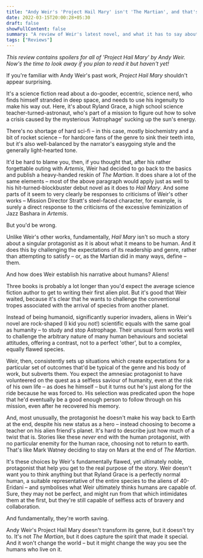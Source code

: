 ```yaml
---
title: "Andy Weir's 'Project Hail Mary' isn't 'The Martian', and that's a good thing"
date: 2022-03-15T20:00:28+05:30
draft: false
showFullContent: false
summary: "A review of Weir's latest novel, and what it has to say about humanity"
tags: ["Reviews"]
---
```


_This review contains spoilers for all of 'Project Hail Mary' by Andy Weir. Now's the time to look away if you plan to read it but haven't yet!_

If you're familiar with Andy Weir's past work, _Project Hail Mary_ shouldn't appear surprising.

It's a science fiction read about a do-gooder, eccentric, science nerd, who finds himself stranded in deep space, and needs to use his ingenuity to make his way out. Here, it's about Ryland Grace, a high school science teacher-turned-astronaut, who's part of a mission to figure out how to solve a crisis caused by the mysterious 'Astrophage' sucking up the sun's energy.

There's no shortage of hard sci-fi – in this case, mostly biochemistry and a bit of rocket science – for hardcore fans of the genre to sink their teeth into, but it's also well-balanced by the narrator's easygoing style and the generally light-hearted tone.

It'd be hard to blame you, then, if you thought that, after his rather forgettable outing with _Artemis_, Weir had decided to go back to the basics and publish a heavy-handed reskin of _The Martian_. It does share a lot of the same elements – most of the above paragraph would apply just as well to his hit-turned-blockbuster debut novel as it does to _Hail Mary_. And some parts of it seem to very clearly be responses to criticisms of Weir's other works – Mission Director Stratt's steel-faced character, for example, is surely a direct response to the criticisms of the excessive feminization of Jazz Bashara in _Artemis_.

But you'd be wrong.

Unlike Weir's other works, fundamentally, _Hail Mary_ isn't so much a story about a singular protagonist as it is about what it means to be human. And it does this by challenging the expectations of its readership and genre, rather than attempting to satisfy – or, as the Martian did in many ways, define – them.

And how does Weir establish his narrative about humans? Aliens!

Three books is probably a lot longer than you'd expect the average science fiction author to get to writing their first alien plot. But it's good that Weir waited, because it's clear that he wants to challenge the conventional tropes associated with the arrival of species from another planet.

Instead of being humanoid, significantly superior invaders, aliens in Weir's novel are rock-shaped (I kid you not!) scientific equals with the same goal as humanity – to study and stop Astrophage. Their unusual form works well to challenge the arbitrary nature of many human behaviours and societal attitudes, offering a contrast, not to a perfect 'other', but to a complex, equally flawed species.

Weir, then, consistently sets up situations which create expectations for a particular set of outcomes that'd be typical of the genre and his body of work, but subverts them. You expect the amnesiac protagonist to have volunteered on the quest as a selfless saviour of humanity, even at the risk of his own life – as does he himself – but it turns out he's just along for the ride because he was forced to. His selection was predicated upon the hope that he'd eventually be a good enough person to follow through on his mission, even after he recovered his memory.

And, most unusually, the protagonist he doesn't make his way back to Earth at the end, despite his new status as a hero – instead choosing to become a teacher on his alien friend's planet. It's hard to describe just how much of a twist that is. Stories like these _never_ end with the human protagonist, with no particular enemity for the human race, choosing not to return to earth. That's like Mark Watney deciding to stay on Mars at the end of _The Martian_.

It's these choices by Weir's fundamentally flawed, yet ultimately noble, protagonist that help you get to the real purpose of the story. Weir doesn't want you to think anything but that Ryland Grace is a perfectly normal human, a suitable representative of the entire species to the aliens of 40-Eridani – and symbolises what Weir ultimately thinks humans are capable of. Sure, they may not be perfect, and might run from that which intimidates them at the first, but they're still capable of selfless acts of bravery and collaboration.

And fundamentally, they're worth saving.

Andy Weir's Project Hail Mary doesn't transform its genre, but it doesn't try to. It's not _The Martian_, but it does capture the spirit that made it special. And it won't change the world – but it might change the way you see the humans who live on it.
